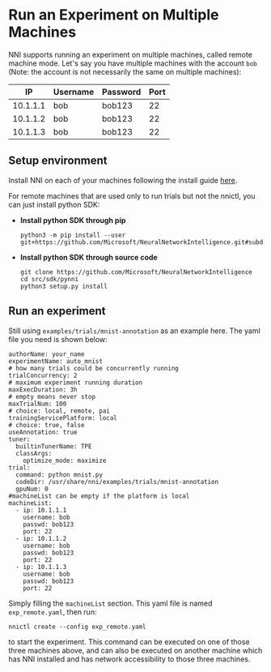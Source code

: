 **Run an Experiment on Multiple Machines**
===
NNI supports running an experiment on multiple machines, called remote machine mode. Let's say you have multiple machines with the account `bob` (Note: the account is not necessarily the same on multiple machines): 

| IP  | Username| Password | Port |
| -------- |---------|-------|-------|
| 10.1.1.1 | bob | bob123    |22|
| 10.1.1.2 | bob | bob123    |22|
| 10.1.1.3 | bob | bob123    |22|

## Setup environment
Install NNI on each of your machines following the install guide [here](GetStarted.md).

For remote machines that are used only to run trials but not the nnictl, you can just install python SDK:

* __Install python SDK through pip__

      python3 -m pip install --user git+https://github.com/Microsoft/NeuralNetworkIntelligence.git#subdirectory=src/sdk/pynni

* __Install python SDK through source code__

      git clone https://github.com/Microsoft/NeuralNetworkIntelligence
      cd src/sdk/pynni
      python3 setup.py install

## Run an experiment
Still using `examples/trials/mnist-annotation` as an example here. The yaml file you need is shown below: 
```
authorName: your_name
experimentName: auto_mnist
# how many trials could be concurrently running
trialConcurrency: 2
# maximum experiment running duration
maxExecDuration: 3h
# empty means never stop
maxTrialNum: 100
# choice: local, remote, pai
trainingServicePlatform: local
# choice: true, false  
useAnnotation: true
tuner:
  builtinTunerName: TPE
  classArgs:
    optimize_mode: maximize
trial:
  command: python mnist.py
  codeDir: /usr/share/nni/examples/trials/mnist-annotation
  gpuNum: 0
#machineList can be empty if the platform is local
machineList:
  - ip: 10.1.1.1
    username: bob
    passwd: bob123
    port: 22
  - ip: 10.1.1.2
    username: bob
    passwd: bob123
    port: 22
  - ip: 10.1.1.3
    username: bob
    passwd: bob123
    port: 22
```
Simply filling the `machineList` section. This yaml file is named `exp_remote.yaml`, then run:
```
nnictl create --config exp_remote.yaml
```
to start the experiment. This command can be executed on one of those three machines above, and can also be executed on another machine which has NNI installed and has network accessibility to those three machines.
